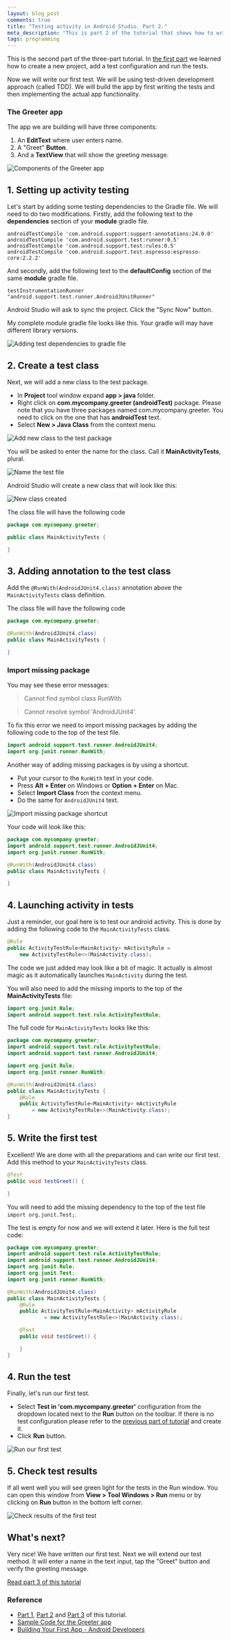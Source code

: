```yaml
---
layout: blog_post
comments: true
title: "Testing activity in Android Studio. Part 2."
meta_description: "This is part 2 of the tutorial that shows how to write tests for Android activity in Android Studio."
tags: programming
---
```


This is the second part of the three-part tutorial. In [the first part](/blog/testing-activity-in-android-studio-tutorial-part-1/) we learned how to create a new project, add a test configuration and run the tests.

Now we will write our first test. We will be using test-driven development approach (called TDD). We will build the app by first writing the tests and then implementing the actual app functionality.

### The Greeter app

The app we are building will have three components:

1. An **EditText** where user enters name.
1. A "Greet" **Button**.
1. And a **TextView** that will show the greeting message.

<img src='/image/blog/2015-04-04-testing-activity-in-android-studio-tutorial-part-2/0000_greeter_app_components.png' alt='Components of the Greeter app' class='isMax100PercentWide hasBorderShade90'>


## 1. Setting up activity testing

Let's start by adding some testing dependencies to the Gradle file. We will need to do two modifications. Firstly, add the following text to the **dependencies** section of your **module** gradle file.

```
androidTestCompile 'com.android.support:support-annotations:24.0.0'
androidTestCompile 'com.android.support.test:runner:0.5'
androidTestCompile 'com.android.support.test:rules:0.5'
androidTestCompile 'com.android.support.test.espresso:espresso-core:2.2.2'
```

And secondly, add the following text to the **defaultConfig** section of the same **module** gradle file.

```
testInstrumentationRunner "android.support.test.runner.AndroidJUnitRunner"
```

Android Studio will ask to sync the project. Click the "Sync Now" button.


My complete module gradle file looks like this. Your gradle will may have different library versions.

<div class='isFullScreenWide isTextCentered'>
    <img src='/image/blog/2015-04-04-testing-activity-in-android-studio-tutorial-part-2/0050_add_test_dependencies_to_gradle.png' alt='Adding test dependencies to gradle file' class='isMax800PxWide hasBorderShade90'>
</div>





## 2. Create a test class

Next, we will add a new class to the test package.

* In **Project** tool window expand **app > java** folder.
* Right click on **com.mycompany.greeter (androidTest)** package. Please note that you have three packages named com.mycompany.greeter. You need to click on the one that has **androidTest** text.
* Select **New > Java Class** from the context menu.

<img src='/image/blog/2015-04-04-testing-activity-in-android-studio-tutorial-part-2/0100_adding_new_class_to_test_package.png' alt='Add new class to the test package' class='isMax100PercentWide hasBorderShade90'>

You will be asked to enter the name for the class. Call it **MainActivityTests**, plural.

<div class='isTextCentered'>
    <img src='/image/blog/2015-04-04-testing-activity-in-android-studio-tutorial-part-2/0110_name_the_test_class.png' alt='Name the test file' class='isMax400PxWide hasBorderShade90'>
</div>

Android Studio will create a new class that will look like this:

<img src='/image/blog/2015-04-04-testing-activity-in-android-studio-tutorial-part-2/0120_test_class_created.png' alt='New class created' class='isMax100PercentWide hasBorderShade90'>

The class file will have the following code

```Java
package com.mycompany.greeter;

public class MainActivityTests {

}
```



## 3. Adding annotation to the test class

Add the `@RunWith(AndroidJUnit4.class)` annotation above the `MainActivityTests` class definition.

The class file will have the following code

```Java
package com.mycompany.greeter;

@RunWith(AndroidJUnit4.class)
public class MainActivityTests {

}
```

### Import missing package

You may see these error messages:

> Cannot find symbol class RunWith.

> Cannot resolve symbol 'AndroidJUnit4'.

To fix this error we need to import missing packages by adding the following code
to the top of the test file.

```Java
import android.support.test.runner.AndroidJUnit4;
import org.junit.runner.RunWith;
```

Another way of adding missing packages is by using a shortcut.

* Put your cursor to the `RunWith` text in your code.
* Press **Alt + Enter** on Windows or **Option + Enter** on Mac.
* Select **Import Class** from the context menu.
* Do the same for `AndroidJUnit4` text.

<img src='/image/blog/2015-04-04-testing-activity-in-android-studio-tutorial-part-2/0200_import_activity_instrumentation_test_case_2.png' alt='Import missing package shortcut' class='isMax100PercentWide hasBorderShade90'>

Your code will look like this:

```Java
package com.mycompany.greeter;
import android.support.test.runner.AndroidJUnit4;
import org.junit.runner.RunWith;

@RunWith(AndroidJUnit4.class)
public class MainActivityTests {

}
```


## 4. Launching activity in tests

Just a reminder, our goal here is to test our android activity. This is done by adding the following code to the `MainActivityTests` class.

```Java
@Rule
public ActivityTestRule<MainActivity> mActivityRule =
    new ActivityTestRule<>(MainActivity.class);
```

The code we just added may look like a bit of magic. It actually is almost magic as it automatically launches `MainActivity` during the test.

You will also need to add the missing imports to the top of the **MainActivityTests** file:

```Java
import org.junit.Rule;
import android.support.test.rule.ActivityTestRule;
```


The full code for `MainActivityTests` looks like this:


```Java
package com.mycompany.greeter;
import android.support.test.rule.ActivityTestRule;
import android.support.test.runner.AndroidJUnit4;

import org.junit.Rule;
import org.junit.runner.RunWith;

@RunWith(AndroidJUnit4.class)
public class MainActivityTests {
    @Rule
    public ActivityTestRule<MainActivity> mActivityRule
        = new ActivityTestRule<>(MainActivity.class);
}
```


## 5. Write the first test

Excellent! We are done with all the preparations and can write our first test. Add this method to your `MainActivityTests` class.

```Java
@Test
public void testGreet() {

}
```

You will need to add the missing dependency to the top of the test file `import org.junit.Test;`.

The test is empty for now and we will extend it later. Here is the full test code:

```Java
package com.mycompany.greeter;
import android.support.test.rule.ActivityTestRule;
import android.support.test.runner.AndroidJUnit4;
import org.junit.Rule;
import org.junit.Test;
import org.junit.runner.RunWith;

@RunWith(AndroidJUnit4.class)
public class MainActivityTests {
    @Rule
    public ActivityTestRule<MainActivity> mActivityRule
            = new ActivityTestRule<>(MainActivity.class);

    @Test
    public void testGreet() {

    }
}
```



## 4. Run the test

Finally, let's run our first test.

* Select **Test in 'com.mycompany.greeter'** configuration from the dropdown located next to the **Run** button on the toolbar. If there is no test configuration please refer to the [previous part of tutorial](/blog/testing-activity-in-android-studio-tutorial-part-1/) and create it.
* Click **Run** button.

<img src='/image/blog/2015-04-04-testing-activity-in-android-studio-tutorial-part-2/0400_run_test.png' alt='Run our first test' class='isMax100PercentWide hasBorderShade90'>

## 5. Check test results

If all went well you will see green light for the tests in the Run window. You can open this window from **View > Tool Windows > Run** menu or by clicking on **Run** button in the bottom left corner.

<img src='/image/blog/2015-04-04-testing-activity-in-android-studio-tutorial-part-2/0500_check_test_results.png' alt='Check results of the first test' class='isMax100PercentWide hasBorderShade90'>





## What's next?

Very nice! We have written our first test. Next we will extend our test method. It will enter a name in the text input, tap the "Greet" button and verify the greeting message.

[Read part 3 of this tutorial](/blog/testing-activity-in-android-studio-tutorial-part-3/)


### Reference

* [Part 1](/blog/testing-activity-in-android-studio-tutorial-part-1/), [Part 2](/blog/testing-activity-in-android-studio-tutorial-part-2/) and [Part 3](/blog/testing-activity-in-android-studio-tutorial-part-3/) of this tutorial.
* [Sample Code for the Greeter app](https://github.com/evgenyneu/greeter-android)
* [Building Your First App - Android Developers](https://developer.android.com/training/basics/firstapp/index.html)












